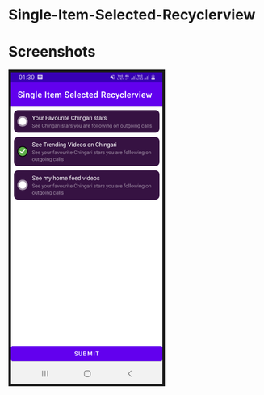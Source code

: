 # Single-Item-Selected-Recyclerview

# Screenshots

<img src="pic1.png" border="5" alt="Chat Message Adapter" width="300">&nbsp;
